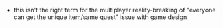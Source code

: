 
- this isn't the right term for the multiplayer reality-breaking of "everyone can get the unique item/same quest" issue with game design
